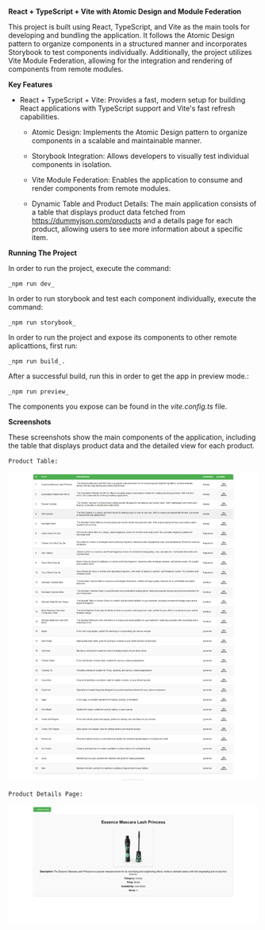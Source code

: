 **React + TypeScript + Vite with Atomic Design and Module Federation**

This project is built using React, TypeScript, and Vite as the main tools for developing and bundling the application. It follows the Atomic Design pattern to organize components in a structured manner and incorporates Storybook to test components individually. Additionally, the project utilizes Vite Module Federation, allowing for the integration and rendering of components from remote modules.



**Key Features**

- React + TypeScript + Vite: Provides a fast, modern setup for building React applications with TypeScript support and Vite's fast refresh capabilities.

    - Atomic Design: Implements the Atomic Design pattern to organize components in a scalable and maintainable manner.

    - Storybook Integration: Allows developers to visually test individual components in isolation.

    - Vite Module Federation: Enables the application to consume and render components from remote modules.

    - Dynamic Table and Product Details: The main application consists of a table that displays product data fetched from https://dummyjson.com/products and a details page for each product, allowing users to see more information about a specific item.



**Running The Project**

In order to run the project, execute the command: 

    _npm run dev_

In order to run storybook and test each component individually, execute the command:

    _npm run storybook_

In order to run the project and expose its components to other remote aplicattions, first run: 

    _npm run build_. 

After a successful build, run this in order to get the app in preview mode.:

    _npm run preview_ 

The components you expose can be found in the _vite.config.ts_ file.



**Screenshots**

These screenshots show the main components of the application, including the table that displays product data and the detailed view for each product.

    Product Table:

![product-table-page](Product-Table.png)

    Product Details Page:

![product-details-page](Product-Details.png)


